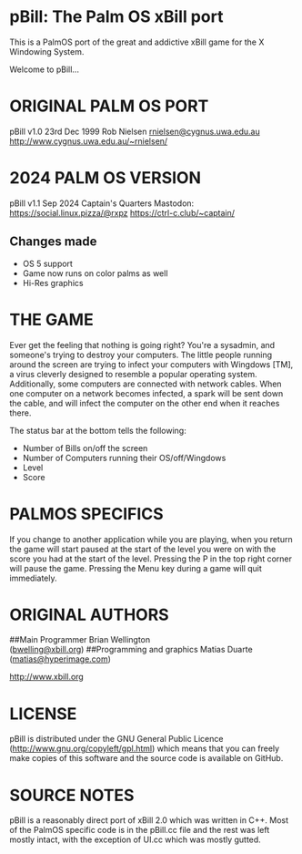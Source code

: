 # pBill: The Palm OS xBill port

This is a PalmOS port of the great and addictive xBill game for the X Windowing System.

Welcome to pBill...

# ORIGINAL PALM OS PORT
pBill v1.0 23rd Dec 1999
Rob Nielsen
rnielsen@cygnus.uwa.edu.au
http://www.cygnus.uwa.edu.au/~rnielsen/

# 2024 PALM OS VERSION
pBill v1.1 Sep 2024
Captain's Quarters
Mastodon: https://social.linux.pizza/@rxpz
https://ctrl-c.club/~captain/

## Changes made
- OS 5 support
- Game now runs on color palms as well
- Hi-Res graphics

# THE GAME
Ever get the feeling that nothing is going right? You're a sysadmin, and someone's trying to destroy your computers. The little people running around the screen are trying to infect your computers with Wingdows [TM], a virus cleverly designed to resemble a popular operating system. Additionally, some computers are connected with network cables. When one computer on a network becomes infected, a spark will be sent down the cable, and will infect the computer on the other end when it reaches there. 

The status bar at the bottom tells the following:
- Number of Bills on/off the screen
- Number of Computers running their OS/off/Wingdows
- Level
- Score

# PALMOS SPECIFICS
If you change to another application while you are playing, when you return the game will start paused at the start of the level you were on with the score you had at the start of the level.
Pressing the P in the top right corner will pause the game.
Pressing the Menu key during a game will quit immediately.

# ORIGINAL AUTHORS
##Main Programmer
Brian Wellington    
(bwelling@xbill.org)
##Programming and graphics
Matias Duarte
(matias@hyperimage.com)

http://www.xbill.org

# LICENSE
pBill is distributed under the GNU General Public Licence (http://www.gnu.org/copyleft/gpl.html) which means that you can freely make copies of this software and the source code is available on GitHub.

# SOURCE NOTES
pBill is a reasonably direct port of xBill 2.0 which was written in C++.
Most of the PalmOS specific code is in the pBill.cc file and the rest was left mostly intact, with the exception of UI.cc which was mostly gutted.
